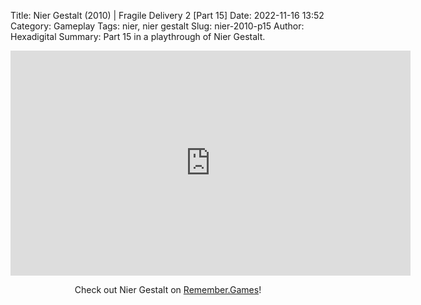 Title: Nier Gestalt (2010) | Fragile Delivery 2 [Part 15]
Date: 2022-11-16 13:52
Category: Gameplay
Tags: nier,  nier gestalt
Slug: nier-2010-p15
Author: Hexadigital
Summary: Part 15 in a playthrough of Nier Gestalt.

<center><iframe src="https://www.youtube.com/embed/7pUBiRQpO6o?feature=oembed" allow="accelerometer; autoplay; encrypted-media; gyroscope; picture-in-picture" width="640" height="360" frameborder="0"></iframe>

Check out Nier Gestalt on [Remember.Games](https://remember.games/game/2307/nier/)!</center>